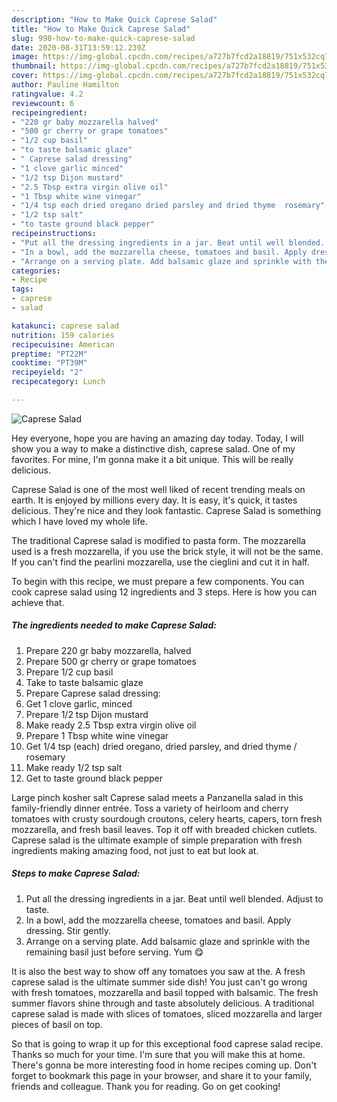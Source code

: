 ```yaml
---
description: "How to Make Quick Caprese Salad"
title: "How to Make Quick Caprese Salad"
slug: 998-how-to-make-quick-caprese-salad
date: 2020-08-31T13:59:12.239Z
image: https://img-global.cpcdn.com/recipes/a727b7fcd2a18819/751x532cq70/caprese-salad-recipe-main-photo.jpg
thumbnail: https://img-global.cpcdn.com/recipes/a727b7fcd2a18819/751x532cq70/caprese-salad-recipe-main-photo.jpg
cover: https://img-global.cpcdn.com/recipes/a727b7fcd2a18819/751x532cq70/caprese-salad-recipe-main-photo.jpg
author: Pauline Hamilton
ratingvalue: 4.2
reviewcount: 6
recipeingredient:
- "220 gr baby mozzarella halved"
- "500 gr cherry or grape tomatoes"
- "1/2 cup basil"
- "to taste balsamic glaze"
- " Caprese salad dressing"
- "1 clove garlic minced"
- "1/2 tsp Dijon mustard"
- "2.5 Tbsp extra virgin olive oil"
- "1 Tbsp white wine vinegar"
- "1/4 tsp each dried oregano dried parsley and dried thyme  rosemary"
- "1/2 tsp salt"
- "to taste ground black pepper"
recipeinstructions:
- "Put all the dressing ingredients in a jar. Beat until well blended. Adjust to taste."
- "In a bowl, add the mozzarella cheese, tomatoes and basil. Apply dressing. Stir gently."
- "Arrange on a serving plate. Add balsamic glaze and sprinkle with the remaining basil just before serving. Yum 😋"
categories:
- Recipe
tags:
- caprese
- salad

katakunci: caprese salad 
nutrition: 159 calories
recipecuisine: American
preptime: "PT22M"
cooktime: "PT39M"
recipeyield: "2"
recipecategory: Lunch

---
```



![Caprese Salad](https://img-global.cpcdn.com/recipes/a727b7fcd2a18819/751x532cq70/caprese-salad-recipe-main-photo.jpg)

Hey everyone, hope you are having an amazing day today. Today, I will show you a way to make a distinctive dish, caprese salad. One of my favorites. For mine, I'm gonna make it a bit unique. This will be really delicious.

Caprese Salad is one of the most well liked of recent trending meals on earth. It is enjoyed by millions every day. It is easy, it's quick, it tastes delicious. They're nice and they look fantastic. Caprese Salad is something which I have loved my whole life.

The traditional Caprese salad is modified to pasta form. The mozzarella used is a fresh mozzarella, if you use the brick style, it will not be the same. If you can&#39;t find the pearlini mozzarella, use the cieglini and cut it in half.


To begin with this recipe, we must prepare a few components. You can cook caprese salad using 12 ingredients and 3 steps. Here is how you can achieve that.

<!--inarticleads1-->

##### The ingredients needed to make Caprese Salad:

1. Prepare 220 gr baby mozzarella, halved
1. Prepare 500 gr cherry or grape tomatoes
1. Prepare 1/2 cup basil
1. Take to taste balsamic glaze
1. Prepare  Caprese salad dressing:
1. Get 1 clove garlic, minced
1. Prepare 1/2 tsp Dijon mustard
1. Make ready 2.5 Tbsp extra virgin olive oil
1. Prepare 1 Tbsp white wine vinegar
1. Get 1/4 tsp (each) dried oregano, dried parsley, and dried thyme / rosemary
1. Make ready 1/2 tsp salt
1. Get to taste ground black pepper


Large pinch kosher salt Caprese salad meets a Panzanella salad in this family-friendly dinner entrée. Toss a variety of heirloom and cherry tomatoes with crusty sourdough croutons, celery hearts, capers, torn fresh mozzarella, and fresh basil leaves. Top it off with breaded chicken cutlets. Caprese salad is the ultimate example of simple preparation with fresh ingredients making amazing food, not just to eat but look at. 

<!--inarticleads2-->

##### Steps to make Caprese Salad:

1. Put all the dressing ingredients in a jar. Beat until well blended. Adjust to taste.
1. In a bowl, add the mozzarella cheese, tomatoes and basil. Apply dressing. Stir gently.
1. Arrange on a serving plate. Add balsamic glaze and sprinkle with the remaining basil just before serving. Yum 😋


It is also the best way to show off any tomatoes you saw at the. A fresh caprese salad is the ultimate summer side dish! You just can&#39;t go wrong with fresh tomatoes, mozzarella and basil topped with balsamic. The fresh summer flavors shine through and taste absolutely delicious. A traditional caprese salad is made with slices of tomatoes, sliced mozzarella and larger pieces of basil on top. 

So that is going to wrap it up for this exceptional food caprese salad recipe. Thanks so much for your time. I'm sure that you will make this at home. There's gonna be more interesting food in home recipes coming up. Don't forget to bookmark this page in your browser, and share it to your family, friends and colleague. Thank you for reading. Go on get cooking!

